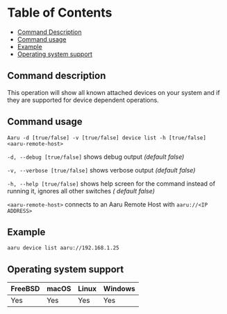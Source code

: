 # Table of Contents

- [Command Description](#command-description)
- [Command usage](#command-usage)
- [Example](#example)
- [Operating system support](#operating-system-support)

## Command description

This operation will show all known attached devices on your system and if they are supported for device dependent
operations.

## Command usage

```Aaru -d [true/false] -v [true/false] device list -h [true/false] <aaru-remote-host>```

```-d, --debug [true/false]``` shows debug output *(default false)*

```-v, --verbose [true/false]``` shows verbose output *(default false)*

```-h, --help [true/false]``` shows help screen for the command instead of running it, ignores all other switches *(
default false)*

```<aaru-remote-host>``` connects to an Aaru Remote Host with ```aaru://<IP ADDRESS>```

## Example

```aaru device list aaru://192.168.1.25```

## Operating system support

| FreeBSD | macOS | Linux | Windows |
| ------- | ----- | ----- | ------- |
| Yes     | Yes   | Yes   | Yes     |